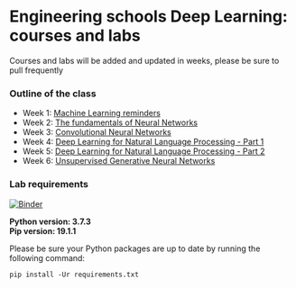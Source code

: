 # Engineering schools Deep Learning: courses and labs

Courses and labs will be added and updated in weeks, please be sure to pull frequently

### Outline of the class

- Week 1: [Machine Learning reminders](https://neuronest.github.io/courses_labs/1-ML_reminders/index.html)
- Week 2: [The fundamentals of Neural Networks](https://neuronest.github.io/courses_labs/2-Fundamentals_NNs/index.html)
- Week 3: [Convolutional Neural Networks](https://neuronest.github.io/courses_labs/3-CNN/index.html)
- Week 4: [Deep Learning for Natural Language Processing - Part 1](https://neuronest.github.io/courses_labs/4-Deep_Learning_NLP_1/index.html)
- Week 5: [Deep Learning for Natural Language Processing - Part 2](https://neuronest.github.io/courses_labs/5-Deep_Learning_NLP_2/index.html)
- Week 6: [Unsupervised Generative Neural Networks](https://neuronest.github.io/courses_labs/6-Unsupervised_Generative_Neural_Networks/index.html)

### Lab requirements

[![Binder](https://mybinder.org/badge_logo.svg)](https://mybinder.org/v2/gh/Deep-Learning-courses/courses_labs/gh-pages)

**Python version: 3.7.3** </br>
**Pip version: 19.1.1**

Please be sure your Python packages are up to date by running the following command:
```    
pip install -Ur requirements.txt
```
